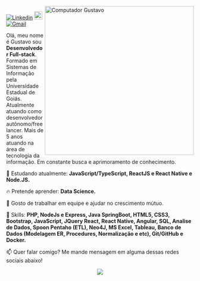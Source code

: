 <!--
**GustavoBCardoso/GustavoBCardoso** is a ✨ _special_ ✨ repository because its `README.md` (this file) appears on your GitHub profile.

Here are some ideas to get you started:

- 🔭 I’m currently working on ...
- 🌱 I’m currently learning ...
- 👯 I’m looking to collaborate on ...
- 🤔 I’m looking for help with ...
- 💬 Ask me about ...
- 📫 How to reach me: ...
- 😄 Pronouns: ...
- ⚡ Fun fact: ...
-->

<img src="https://raw.githubusercontent.com/MicaelliMedeiros/micaellimedeiros/master/image/computer-illustration.png" min-width="400px" max-width="400px" width="400px" align="right" alt="Computador Gustavo">

[![Linkedin](https://img.shields.io/badge/-LinkedIn-blue?style=flat&logo=Linkedin&logoColor=white)](https://www.linkedin.com/in/gustavobcardoso/)
[<img src="https://img.shields.io/github/followers/gustavobcardoso?label=follow&style=social" height="22" title="Follow me" />](https://github.com/GustavoBCardoso) 
[![Gmail](https://img.shields.io/badge/-Gmail-c14438?style=flat&logo=Gmail&logoColor=white)](mailto:gustavob68@gmail.com)

<p align="left">
  Olá, meu nome é Gustavo sou <strong>Desenvolvedor Full-stack</strong>.<br>
  Formado em Sistemas de Informação pela Universidade Estadual de Goiás. Atualmente atuando como desenvolvedor autônomo/freelancer.
  Mais de 5 anos atuando na área de tecnologia da informação.
  Em constante busca e aprimoramento de conhecimento.
</p>

<p align="left">
  🌈 Estudando atualmente: <strong>JavaScript/TypeScript, ReactJS e React Native e Node.JS.</strong>
</p>

<p align="left">
  🔥 Pretende aprender: <strong>Data Science.</strong>
</p>

<p align="left">
  🤝 Gosto de trabalhar em equipe e ajudar no crescimento mútuo.
 </p>

<p align="left">
  🚀 Skills: <strong>PHP, NodeJs e Express, Java SpringBoot, HTML5, CSS3, Bootstrap, JavaScript, JQuery React, React Native, Angular, SQL, Analise de Dados, Spoon Pentaho (ETL), Neo4J, MS Excel, Tableau, Banco de Dados (Modelagem ER, Procedures, Normalização e etc), Git/GitHub e Docker.</strong>
</p>

<p align="left">
📫  Quer falar comigo? Me mande mensagem em alguma dessas redes sociais abaixo!
</p>

<p align="center"> 
 <a><img src="https://github-readme-stats.vercel.app/api?username=gustavobcardoso&show_icons=true&theme=graywhite" /></a>
</p> 

